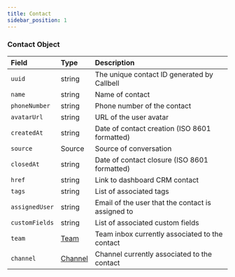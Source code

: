 ```yaml
---
title: Contact
sidebar_position: 1
---
```


### Contact Object

| Field          | Type                    | Description                                       |
| :------------- | :---------------------- | :------------------------------------------------ |
| `uuid`         | string                  | The unique contact ID generated by Callbell       |
| `name`         | string                  | Name of contact                                   |
| `phoneNumber`  | string                  | Phone number of the contact                       |
| `avatarUrl`    | string                  | URL of the user avatar                            |
| `createdAt`    | string                  | Date of contact creation (ISO 8601 formatted)     |
| `source`       | Source                  | Source of conversation                            |
| `closedAt`     | string                  | Date of contact closure (ISO 8601 formatted)      |
| `href`         | string                  | Link to dashboard CRM contact                     |
| `tags`         | string                  | List of associated tags                           |
| `assignedUser` | string                  | Email of the user that the contact is assigned to |
| `customFields` | string                  | List of associated custom fields                  |
| `team`         | [Team](./team.md)       | Team inbox currently associated to the contact    |
| `channel`      | [Channel](./channel.md) | Channel currently associated to the contact       |
